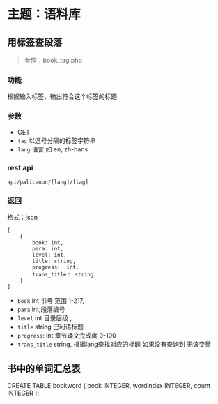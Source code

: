 # 主题：语料库

## 用标签查段落
> 参照：book_tag.php
### 功能
根据输入标签，输出符合这个标签的标题
### 参数
- GET
- `tag` 以逗号分隔的标签字符串
- `lang`  语言 如 en, zh-hans
  
### rest api
    api/palicanon/[lang]/[tag]

### 返回

格式：json
```
[
    {
        book: int,
        para: int,
        level: int,
        title: string,
        progress:  int,
        trans_title： string, 
    }
]
````

- `book` int 书号  范围 1-217,
- `para` int,段落编号 
- `level` int 目录层级 ,
- `title` string 巴利语标题 ,
- `progress`: int 章节译文完成度  0-100
- `trans_title` string, 根据lang查找对应的标题 如果没有查询到 无该变量

## 

## 书中的单词汇总表
CREATE TABLE bookword (
    book      INTEGER,
    wordindex INTEGER,
    count     INTEGER
);
